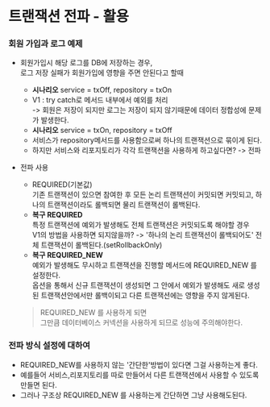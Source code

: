 # 트랜잭션 전파 - 활용

### 회원 가입과 로그 예제
- 회원가입시 해당 로그를 DB에 저장하는 경우,  
로그 저장 실패가 회원가입에 영향을 주면 안된다고 할때  
    - **시나리오** service = txOff, repository  = txOn
    - V1 : try catch로 메서드 내부에서 예외를 처리  
    -> 회원은 저장이 되지만 로그는 저장이 되지 않기때문에 데이터 정합성에 문제가 발생한다.
    - **시나리오** service = txOn, repository  = txOff
    - 서비스가 repository메서드를 사용함으로써 하나의 트랜잭션으로 묶이게 된다.
    - 하지만 서비스와 리포지토리가 각각 트랜잭션을 사용하게 하고싶다면? -> 전파

- 전파 사용
    - REQUIRED(기본값)  
    기존 트랜잭션이 있으면 참여한 후 모든 논리 트랜잭션이 커밋되면 커밋되고, 하나의 트랜잭션이라도 롤백되면 물리 트랜잭션이 롤백된다.
    - **복구 REQUIRED**  
    특정 트랜잭션에 예외가 발생해도 전체 트랜잭션은 커밋되도록 해야할 경우  
    V1의 방법을 사용하면 되지않을까? -> '하나의 논리 트랜잭션이 롤백되어도' 전체 트랜잭션이 롤백된다.(setRollbackOnly)  
    - **복구 REQUIRED_NEW**  
    예외가 발생해도 무시하고 트랜잭션을 진행할 메서드에 REQUIRED_NEW 를 설정한다.  
    옵션을 통해서 신규 트랜잭션이 생성되면 그 안에서 예외가 발생해도 새로 생성된 트랜잭션안에서만 롤백이되고 다른 트랜잭션에는 영향을 주지 않게된다.  
    > REQUIRED_NEW 를 사용하게 되면  
    그만큼 데이터베이스 커넥션을 사용하게 되므로 성능에 주의해야한다.  

### 전파 방식 설정에 대하여
- REQUIRED_NEW를 사용하지 않는 '간단한'방법이 있다면 그걸 사용하는게 좋다.
- 예를들어 서비스,리포지토리를 따로 만들어서 다른 트랜잭션에서 사용할 수 있도록 만들면 된다.
- 그러나 구조상 REQUIRED_NEW 를 사용하는게 간단하면 그냥 사용해도된다.
